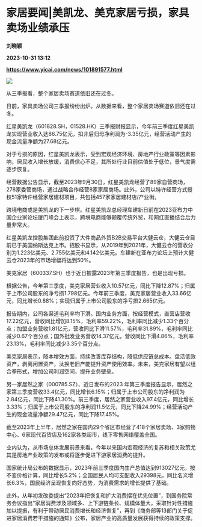 # 家居要闻|美凯龙、美克家居亏损，家具卖场业绩承压
**刘晓颖**

**2023-10-31 13:12**

**https://www.yicai.com/news/101891577.html**

![](https://imgcdn.yicai.com/uppics/slides/2023/10/dfad4900e8ce16fca1abd743048295c3.jpg)

从三季报看，整个家居卖场赛道依旧还在过冬。

日前，家具卖场公司三季报纷纷出炉。从数据来看，整个家居卖场赛道依旧还在过冬。

红星美凯龙（601828.SH，01528.HK）三季报财报显示，今年前三季度红星美凯龙实现营业收入达86.75亿元，扣非后归母净利润为-3.35亿元，经营活动产生的现金流量净额为27.68亿元。

对于亏损的原因，红星美凯龙表示，受到宏观经济环境、房地产行业政策等因素影响，居民收入增长放缓，消费信心不足，其所处行业目前估值处于低位，景气度需逐步恢复。

经营数据公告显示，截至2023年9月30日，红星美凯龙经营了89家自营商场，278家委管商场，通过战略合作经营8家家居商场。此外，公司以特许经营方式授权51家特许经营家居建材项目，共包括457家家居建材店/产业街。

跨境电商或是美凯龙的下一步棋。红星美凯龙总经理车建新日前在2023亚布力中国企业家论坛厦门峰会上表示，跨境电商能够颠覆传统外贸，和网红直播结合后力量非常大。

红星美凯龙控股集团此前投资了大件商品外贸B2B交易平台大健云仓，大健云仓目前已于美国纳斯达克上市。招股书显示，从2019年到2021年，大健云仓的营收分别为1.223亿美元、2.755亿美元和4.142亿美元。车建新在亚布力论坛上预计大健云仓2023年的市场增幅将达到50%。

美克家居（600337.SH）也于近日披露2023年第三季度报告，也是出现亏损。

根据公告，今年第三季度，美克家居营业收入10.57亿元，同比下降12.87%；归属于上市公司股东的净亏损1.798亿元。今年前三季度，美克家居营业收入33.66亿元，同比增长0.88%；实现归属于上市公司股东的净亏损2.665亿元。

报告期内，公司各渠道毛利率均下滑。国内业务方面，按经营模式，直营店营收17.22亿元，营收同比增加8.15%，毛利率59.22%，毛利率同比减少1.33个百分点；加盟业务营收1.81亿元，营收同比下滑11.57%，毛利率31.89%，毛利率同比减少0.67个百分点；国外批发业务营收14.37亿元，营收同比下滑4.86%，毛利率23.13%，毛利率同比减少3.35个百分点。

美克家居表示，降本增效方面，持续改善库存结构，降低供应链总成本。盘活低效资产，剥离闲置资产，汰换老旧产能提升资产使用效率。未来，美克家居有望以组合拳形式，增加公司利润空间，提升业务壁垒。

另一家居然之家（000785.SZ）、近日发布的2023 年第三季度报告显示，居然之家第三季度营收33.4亿元，同比增长6.15%；归属于上市公司股东的净利润为2.84亿元，同比下降41.30%。前三季度，居然之家营业收入97.4亿元，同比增长3.33%；归属于上市公司股东的净利润11.5亿元，同比下降24.99%；经营活动产生的现金流量净额29.47亿元，同比下降17.45%。

截至2023年上半年，居然之家在国内29个省区市经营了418个家居卖场、3家购物中心、6家现代百货店及162家各类超市，线下零售网络覆盖全国。

业内认为，从市场总体发展前景来看，今年以来国内宏观经济的复苏和相关政策尤其是房地产业政策的发布或将逐步促进下游家居消费的提升。

国家统计局公布的数据显示，2023年前三季度国内生产总值达到913027亿元，按不变价格计算，同比增长5.2%；全国居民人均可支配收入29398元，同比名义增长6.3%，国民经济呈现恢复向好态势，为消费需求的增长提供了基础。

此外，从年初发改委提出“2023年把恢复和扩大消费摆在优先位置”，到国务院常务会议指出“家居消费涉及领域多、上下游链条长、规模体量大，采取针对性措施加以提振，有利于带动居民消费增长和经济恢复”，再到《商务部等13部门关于促进家居消费若干措施的通知》公布，家居产业的高质量发展获得持续的政策支撑。